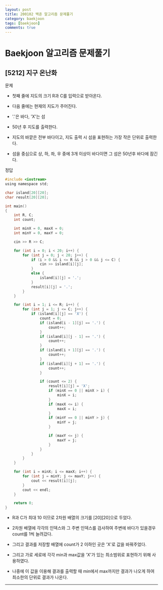 ```yaml
---
layout: post
title: 200102 백준 알고리즘 문제풀기
category: baekjoon
tags: [baekjoon]
comments: true
---
```


# Baekjoon 알고리즘 문제풀기

## [5212] 지구 온난화

문제
- 첫째 줄에 지도의 크기 R과 C를 입력으로 받아온다.

- 다음 줄에는 현재의 지도가 주어진다.

- '.'은 바다, 'X'는 섬

- 50년 후 지도를 출력한다.

- 지도의 바깥은 전부 바다이고, 지도 출력 시 섬을 표현하는 가장 작은 단위로 출력한다.

- 섬을 중심으로 상, 하, 좌, 우 중에 3개 이상이 바다이면 그 섬은 50년후 바다에 잠긴다.

정답
```c
#include <iostream>
using namespace std;

char island[20][20];
char result[20][20];

int main()
{
	int R, C;
	int count;

	int minX = 0, maxX = 0;
	int minY = 0, maxY = 0;

	cin >> R >> C;

	for (int i = 0; i < 20; i++) {
		for (int j = 0; j < 20; j++) {
			if (i > 0 && i <= R && j > 0 && j <= C) {
				cin >> island[i][j];
			}
			else {
				island[i][j] = '.';
			}
			result[i][j] = '.';
		}
	}

	for (int i = 1; i <= R; i++) {
		for (int j = 1; j <= C; j++) {
			if (island[i][j] == 'X') {
				count = 0;
				if (island[i - 1][j] == '.') {
					count++;
				}
				if (island[i][j - 1] == '.') {
					count++;
				}
				if (island[i + 1][j] == '.') {
					count++;
				}
				if (island[i][j + 1] == '.') {
					count++;
				}

				if (count <= 2) {
					result[i][j] = 'X';
					if (minX == 0 || minX > i) {
						minX = i;
					}
					if (maxX <= i) {
						maxX = i;
					}
					if (minY == 0 || minY > j) {
						minY = j;
					}

					if (maxY <= j) {
						maxY = j;
					}
				}
			}
		}
	}

	for (int i = minX; i <= maxX; i++) {
		for (int j = minY; j <= maxY; j++) {
			cout << result[i][j];
		}
		cout << endl;
	}

	return 0;
}
```
- R과 C가 최대 10 이므로 2차원 배열의 크기를 [20][20]으로 두었다.

- 2차원 배열에 각각의 인덱스와 그 주변 인덱스를 검사하여 주변에 바다가 있을경우 count를 1씩 늘려갔다.

- 그리고 결과를 저장할 배열에 count가 2 이하인 곳은 'X'로 값을 바꿔주었다.

- 그리고 가로 세로에 각각 min과 max값을 'X'가 있는 최소범위로 표현하기 위해 사용하였다.

- 나중에 이 값을 이용해 결과를 출력할 때 min에서 max까지만 결과가 나오게 하여 최소한의 단위로 결과가 나온다.

---
